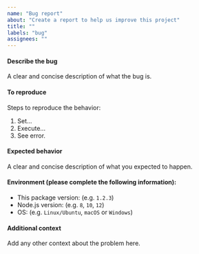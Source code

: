 ```yaml
---
name: "Bug report"
about: "Create a report to help us improve this project"
title: ""
labels: "bug"
assignees: ""
---
```


#### Describe the bug

A clear and concise description of what the bug is.

#### To reproduce

Steps to reproduce the behavior:

1. Set...
1. Execute...
1. See error.

#### Expected behavior

A clear and concise description of what you expected to happen.

#### Environment (please complete the following information):

- This package version: (e.g. `1.2.3`)
- Node.js version: (e.g. `8`, `10`, `12`)
- OS: (e.g. `Linux/Ubuntu`, `macOS` or `Windows`)

#### Additional context

Add any other context about the problem here.
